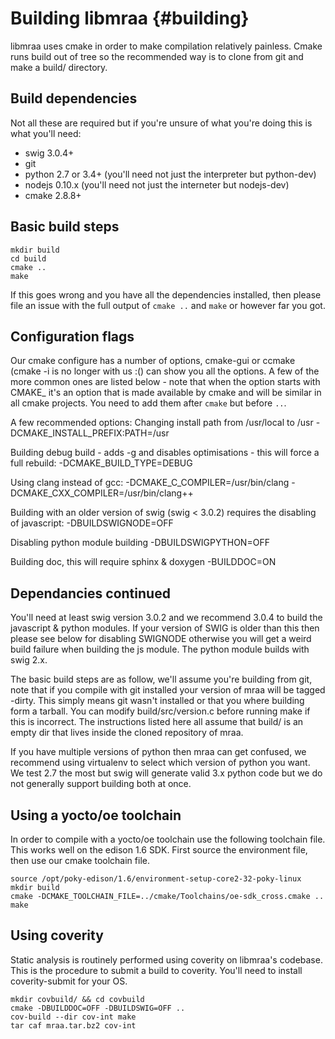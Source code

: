Building libmraa                         {#building}
===============

libmraa uses cmake in order to make compilation relatively painless. Cmake runs
build out of tree so the recommended way is to clone from git and make a build/
directory.

## Build dependencies
Not all these are required but if you're unsure of what you're doing this is
what you'll need:
* swig 3.0.4+
* git
* python 2.7 or 3.4+ (you'll need not just the interpreter but python-dev)
* nodejs 0.10.x (you'll need not just the interneter but nodejs-dev)
* cmake 2.8.8+

## Basic build steps

~~~~~~~~~~~~~{.sh}
mkdir build
cd build
cmake ..
make
~~~~~~~~~~~~~

If this goes wrong and you have all the dependencies installed, then please
file an issue with the full output of `cmake ..` and `make` or however far you
got.

## Configuration flags

Our cmake configure has a number of options, cmake-gui or ccmake (cmake -i is
no longer with us :() can show you all the options. A few of the more common
ones are listed below - note that when the option starts with CMAKE_ it's an
option that is made available by cmake and will be similar in all cmake
projects. You need to add them after `cmake` but before `..`.

A few recommended options:
Changing install path from /usr/local to /usr
 -DCMAKE_INSTALL_PREFIX:PATH=/usr

Building debug build - adds -g and disables optimisations - this will force a full rebuild:
 -DCMAKE_BUILD_TYPE=DEBUG

Using clang instead of gcc:
 -DCMAKE_C_COMPILER=/usr/bin/clang -DCMAKE_CXX_COMPILER=/usr/bin/clang++

Building with an older version of swig (swig < 3.0.2) requires the disabling of javascript:
 -DBUILDSWIGNODE=OFF

Disabling python module building
 -DBUILDSWIGPYTHON=OFF

Building doc, this will require sphinx & doxygen
 -BUILDDOC=ON

## Dependancies continued

You'll need at least swig version 3.0.2 and we recommend 3.0.4 to build the
javascript & python modules. If your version of SWIG is older than this then
please see below for disabling SWIGNODE otherwise you will get a weird build
failure when building the js module. The python module builds with swig 2.x.

The basic build steps are as follow, we'll assume you're building from git,
note that if you compile with git installed your version of mraa will be tagged
-dirty. This simply means git wasn't installed or that you where building form
a tarball. You can modify build/src/version.c before running make if this is
incorrect. The instructions listed here all assume that build/ is an empty dir
that lives inside the cloned repository of mraa.

If you have multiple versions of python then mraa can get confused, we
recommend using virtualenv to select which version of python you want. We test
2.7 the most but swig will generate valid 3.x python code but we do not
generally support building both at once.

## Using a yocto/oe toolchain

In order to compile with a yocto/oe toolchain use the following toolchain file.
This works well on the edison 1.6 SDK. First source the environment file, then
use our cmake toolchain file.

~~~~~~~~~~~~~{.sh}
source /opt/poky-edison/1.6/environment-setup-core2-32-poky-linux
mkdir build
cmake -DCMAKE_TOOLCHAIN_FILE=../cmake/Toolchains/oe-sdk_cross.cmake ..
make
~~~~~~~~~~~~~

## Using coverity

Static analysis is routinely performed using coverity on libmraa's codebase.
This is the procedure to submit a build to coverity. You'll need to install
coverity-submit for your OS.

~~~~~~~~~~~~~{.sh}
mkdir covbuild/ && cd covbuild
cmake -DBUILDDOC=OFF -DBUILDSWIG=OFF ..
cov-build --dir cov-int make
tar caf mraa.tar.bz2 cov-int
~~~~~~~~~~~~~
